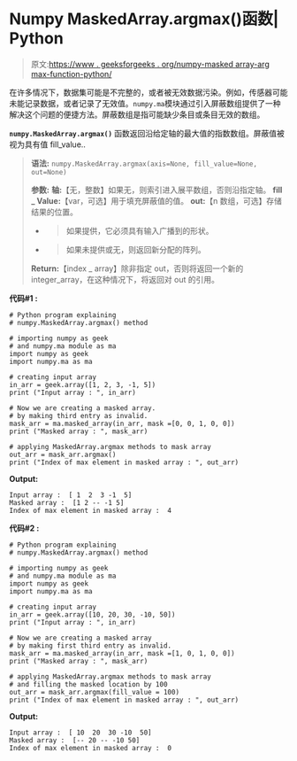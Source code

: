 # Numpy MaskedArray.argmax()函数| Python

> 原文:[https://www . geeksforgeeks . org/numpy-masked array-arg max-function-python/](https://www.geeksforgeeks.org/numpy-maskedarray-argmax-function-python/)

在许多情况下，数据集可能是不完整的，或者被无效数据污染。例如，传感器可能未能记录数据，或者记录了无效值。`numpy.ma`模块通过引入屏蔽数组提供了一种解决这个问题的便捷方法。屏蔽数组是指可能缺少条目或条目无效的数组。

**`numpy.MaskedArray.argmax()`** 函数返回沿给定轴的最大值的指数数组。屏蔽值被视为具有值 fill_value..

> **语法:** `numpy.MaskedArray.argmax(axis=None, fill_value=None, out=None)`
> 
> **参数:**
> **轴:**【无，整数】如果无，则索引进入展平数组，否则沿指定轴。
> **fill _ Value:**【var，可选】用于填充屏蔽值的值。
> **out:**【n 数组，可选】存储结果的位置。
> - >如果提供，它必须具有输入广播到的形状。
> - >如果未提供或无，则返回新分配的阵列。
> 
> **Return:**【index _ array】除非指定 out，否则将返回一个新的 integer_array，在这种情况下，将返回对 out 的引用。

**代码#1 :**

```
# Python program explaining
# numpy.MaskedArray.argmax() method 

# importing numpy as geek 
# and numpy.ma module as ma
import numpy as geek
import numpy.ma as ma

# creating input array 
in_arr = geek.array([1, 2, 3, -1, 5])
print ("Input array : ", in_arr)

# Now we are creating a masked array.
# by making third entry as invalid. 
mask_arr = ma.masked_array(in_arr, mask =[0, 0, 1, 0, 0])
print ("Masked array : ", mask_arr)

# applying MaskedArray.argmax methods to mask array
out_arr = mask_arr.argmax()
print ("Index of max element in masked array : ", out_arr)
```

**Output:**

```
Input array :  [ 1  2  3 -1  5]
Masked array :  [1 2 -- -1 5]
Index of max element in masked array :  4

```

**代码#2 :**

```
# Python program explaining
# numpy.MaskedArray.argmax() method 

# importing numpy as geek 
# and numpy.ma module as ma
import numpy as geek
import numpy.ma as ma

# creating input array 
in_arr = geek.array([10, 20, 30, -10, 50])
print ("Input array : ", in_arr)

# Now we are creating a masked array
# by making first third entry as invalid. 
mask_arr = ma.masked_array(in_arr, mask =[1, 0, 1, 0, 0])
print ("Masked array : ", mask_arr)

# applying MaskedArray.argmax methods to mask array
# and filling the masked location by 100
out_arr = mask_arr.argmax(fill_value = 100)
print ("Index of max element in masked array : ", out_arr)
```

**Output:**

```
Input array :  [ 10  20  30 -10  50]
Masked array :  [-- 20 -- -10 50]
Index of max element in masked array :  0

```